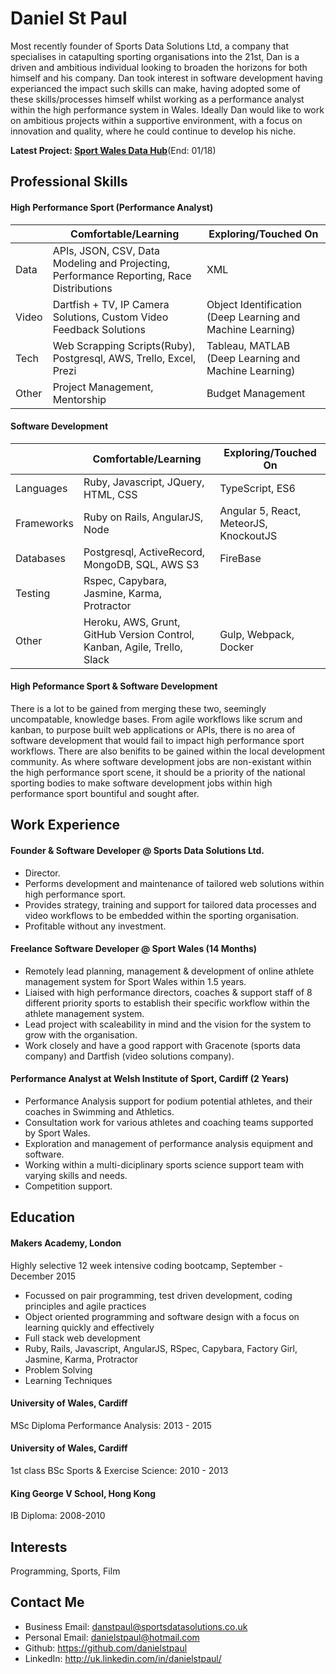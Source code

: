 Daniel St Paul
================

Most recently founder of Sports Data Solutions Ltd, a company that specialises in catapulting sporting organisations into the 21st, Dan is a driven and ambitious individual looking to broaden the horizons for both himself and his company. Dan took interest in software development having experianced the impact such skills can make, having adopted some of these skills/processes himself whilst working as a performance analyst within the high performance system in Wales. Ideally Dan would like to work on ambitious projects within a supportive environment, with a focus on innovation and quality, where he could continue to develop his niche.  

**Latest Project: [Sport Wales Data Hub](https://swdatahub.co.uk/)**(End: 01/18)

Professional Skills
---------------------------------
#### High Performance Sport (Performance Analyst)
| | Comfortable/Learning | Exploring/Touched On |
|-------------|-------------|--------------|
|Data|APIs, JSON, CSV, Data Modeling and Projecting, Performance Reporting, Race Distributions|XML|
|Video|Dartfish + TV, IP Camera Solutions, Custom Video Feedback Solutions|Object Identification (Deep Learning and Machine Learning)|
|Tech|Web Scrapping Scripts(Ruby), Postgresql, AWS, Trello, Excel, Prezi |Tableau, MATLAB (Deep Learning and Machine Learning)|
|Other|Project Management, Mentorship |Budget Management|

#### Software Development
| | Comfortable/Learning | Exploring/Touched On |
|-------------|-------------|--------------|
|Languages|Ruby, Javascript, JQuery, HTML, CSS |TypeScript, ES6|
|Frameworks|Ruby on Rails, AngularJS, Node |Angular 5, React, MeteorJS, KnockoutJS|
|Databases|Postgresql, ActiveRecord, MongoDB, SQL, AWS S3 |FireBase|
|Testing|Rspec, Capybara, Jasmine, Karma, Protractor||
|Other|Heroku, AWS, Grunt, GitHub Version Control, Kanban, Agile, Trello, Slack |Gulp, Webpack, Docker|

#### High Peformance Sport & Software Development
There is a lot to be gained from merging these two, seemingly uncompatable, knowledge bases. From agile workflows like scrum and kanban, to purpose built web applications or APIs, there is no area of software development that would fail to impact high performance sport workflows. There are also benifits to be gained within the local development community. As where software development jobs are non-existant within the high performance sport scene, it should be a priority of the national sporting bodies to make software development jobs within high performance sport bountiful and sought after.

Work Experience
---------------------------------
#### Founder & Software Developer @ Sports Data Solutions Ltd.
- Director.
- Performs development and maintenance of tailored web solutions within high performance sport.
- Provides strategy, training and support for tailored data processes and video workflows to be embedded within the sporting organisation.
- Profitable without any investment.

#### Freelance Software Developer @ Sport Wales (14 Months)
- Remotely lead planning, management & development of online athlete management system for Sport Wales within 1.5 years.
- Liaised with high performance directors, coaches & support staff of 8 different priority sports to establish their specific workflow within the athlete management system.
- Lead project with scaleability in mind and the vision for the system to grow with the organisation. 
- Work closely and have a good rapport with Gracenote (sports data company) and Dartfish (video solutions company).

#### Performance Analyst at Welsh Institute of Sport, Cardiff (2 Years)
- Performance Analysis support for podium potential athletes, and their coaches in Swimming and Athletics.
- Consultation work for various athletes and coaching teams supported by Sport Wales.
- Exploration and management of performance analysis equipment and software.
- Working within a multi-diciplinary sports science support team with varying skills and needs.
- Competition support.

Education
---------
#### Makers Academy, London
Highly selective 12 week intensive coding bootcamp, September - December 2015
- Focussed on pair programming, test driven development, coding principles and agile practices
- Object oriented programming and software design with a focus on learning quickly and effectively
- Full stack web development
- Ruby, Rails, Javascript, AngularJS, RSpec, Capybara, Factory Girl, Jasmine, Karma, Protractor
- Problem Solving
- Learning Techniques

#### University of Wales, Cardiff
MSc Diploma Performance Analysis: 2013 - 2015

#### University of Wales, Cardiff
1st class BSc Sports & Exercise Science: 2010 - 2013

#### King George V School, Hong Kong
IB Diploma: 2008-2010

Interests
---------
Programming, Sports, Film

Contact Me
-------------
- Business Email: danstpaul@sportsdatasolutions.co.uk
- Personal Email: danielstpaul@hotmail.com
- Github: https://github.com/danielstpaul
- LinkedIn: http://uk.linkedin.com/in/danielstpaul/
